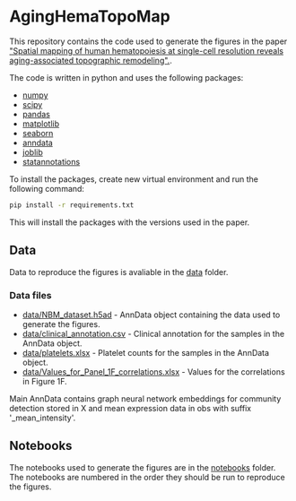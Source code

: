 # AgingHemaTopoMap

This repository contains the code used to generate the figures in the paper ["Spatial mapping of human hematopoiesis at single-cell resolution reveals aging-associated topographic remodeling".](https://doi.org/10.1182/blood.2023021280).

The code is written in python and uses the following packages:
* [numpy](https://numpy.org/)
* [scipy](https://www.scipy.org/)
* [pandas](https://pandas.pydata.org/)
* [matplotlib](https://matplotlib.org/)
* [seaborn](https://seaborn.pydata.org/)
* [anndata](https://anndata.readthedocs.io/en/latest/)
* [joblib](https://joblib.readthedocs.io/en/latest/)
* [statannotations](https://statannotations.readthedocs.io/en/latest/statannotations.html)

To install the packages, create new virtual environment and run the following command:
```bash
pip install -r requirements.txt
```

This will install the packages with the versions used in the paper.

## Data

Data to reproduce the figures is avaliable in the [data](data) folder.

### Data files

* [data/NBM_dataset.h5ad](data/NBM_dataset.h5ad) - AnnData object containing the data used to generate the figures.
* [data/clinical_annotation.csv](data/clinical_annotation.csv) - Clinical annotation for the samples in the AnnData object.
* [data/platelets.xlsx](data/platelets.xlsx) - Platelet counts for the samples in the AnnData object.
* [data/Values_for_Panel_1F_correlations.xlsx](data/Values_for_Panel_1F_correlations.xlsx) - Values for the correlations in Figure 1F.

Main AnnData contains graph neural network embeddings for community detection stored in X and mean expression data in obs with suffix '_mean_intensity'. 

## Notebooks

The notebooks used to generate the figures are in the [notebooks](notebooks) folder. The notebooks are numbered in the order they should be run to reproduce the figures.
